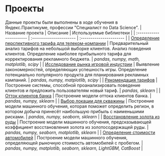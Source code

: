 # Проекты
Данные проекты были выполнены в ходе обучения в Яндекс.Практикуме, профессии "Специалист по Data Science".
| Название проекта | Описание | Используемые библиотеки |
| :---------------------- | :---------------------- | :---------------------- |
| [Определение перспективного тарифа для телеком-компании](https://github.com/Michael-Sharma/projects/tree/main/telecom_perspective_%20tariff) | Предварительный анализ тарифов на небольшой выборке клиентов. Анализ поведения клиентов. Определение наиболее прибыльного тарифа для корректирования рекламного бюджета. | *pandas, numpy, math, matplotlib, scipy* |
| [Исследование рынка игровой индустрии](https://github.com/Michael-Sharma/projects/tree/main/gamedev) | Выявление закономерностей, определяющих успешность игры. Определение потенциально популярного продукта для планирования рекламных кампаний. | *pandas, numpy, matplotlib, scipy* |
| [Рекомендация тарифов](https://github.com/Michael-Sharma/projects/tree/main/telecom_tariff_recommendation) | Построение системы, способной проанализировать поведение клиентов и предложить пользователям новый тариф. | *pandas, sklearn* |
| [Отток клиентов банка](https://github.com/Michael-Sharma/projects/tree/main/churn_clients) | Построение модели оттока клиентов банка. | *pandas, numpy, sklearn* |
| [Выбор локации для скважины](https://github.com/Michael-Sharma/projects/tree/main/location_for_drilling) | Построение модели машинного обучения, которая поможет определить регион, в котором добыча принесёт наибольшую прибыль с наименьшими рисками. | *pandas, numpy, seaborn, sklearn* |
| [Восстановление золота из руды](https://github.com/Michael-Sharma/projects/tree/main/gold_recovery) | Построение модели машинного обучения, предсказывающей коэффициент восстановления золота из золотосодержащей руды. | *pandas, numpy, seaborn, matplotlib, sklearn* |
| [Определение стоимости автомобилей](https://github.com/Michael-Sharma/projects/tree/main/car_price) | Построение модели машинного обучения, определяющей  рыночную стоимость автомобилей с пробегом. | *pandas, numpy, matplotlib, seaborn, sklearn, LightGBM, CatBoost* |



